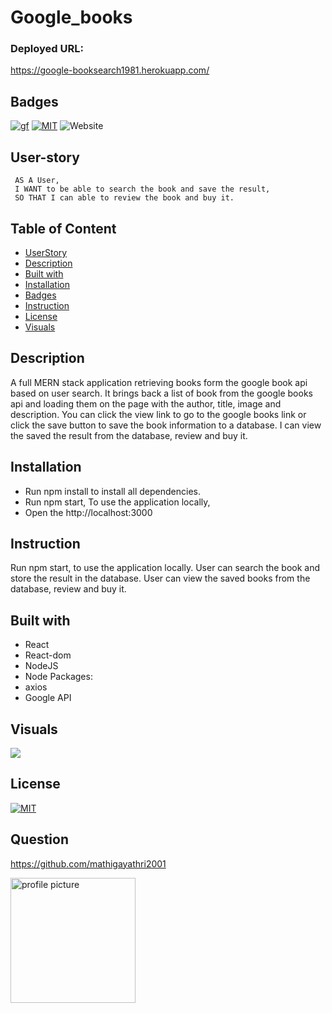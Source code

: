 # Google_books

### Deployed URL:
https://google-booksearch1981.herokuapp.com/

## Badges
[![gf](https://img.shields.io/github/followers/mathigayathri2001?style=social)](https://img.shields.io/github/followers/mathigayathri2001?style=social)
[![MIT](https://img.shields.io/npm/l/isc?color=Blue&style=plastic)](https://img.shields.io/npm/l/isc?color=Blue&style=plastic)
![Website](https://img.shields.io/website?down_color=grey&down_message=down&up_color=green&up_message=up&url=https%3A%2F%2Fmathigayathri2001.github.io%2Fportfolio_2%2F)
## User-story
```
 AS A User, 
 I WANT to be able to search the book and save the result, 
 SO THAT I can able to review the book and buy it.

```

## Table of Content 
   * [UserStory](#Userstory)
   * [Description](#description)
   * [Built with](#built-with)
   * [Installation](#installation)
   * [Badges](#badges)
   * [Instruction](#instruction)
   * [License](#license)
   * [Visuals](#visuals)

## Description
A full MERN stack application retrieving books form the google book api based on user search.
It brings back a list of book from the google books api and  loading them on the page with the author, title, image and description. You can click the view link to go to the google books link or click the save button to save the book information to a database. I can view the saved the result from the database,  review and buy it.


## Installation
* Run npm install to install all dependencies. 
* Run npm start, To use the application locally, 
* Open the  http://localhost:3000 

## Instruction
Run npm start, to use the application locally. User can search the book and store the result in the database. User can view the saved books from the  database, review and buy it. 

## Built with
* React
* React-dom
* NodeJS
* Node Packages:
* axios
* Google API


## Visuals
![](demo/demo.gif)



## License
[![MIT](https://img.shields.io/npm/l/isc?color=Blue&style=plastic)](https://img.shields.io/npm/l/isc?color=Blue&style=plastic)

## Question
https://github.com/mathigayathri2001

  <img src= "https://avatars1.githubusercontent.com/u/60233461?v=4" alt = "profile picture" width = "200"/>

 